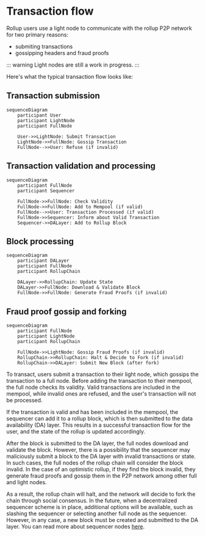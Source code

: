 # Transaction flow

Rollup users use a light node to communicate with the rollup P2P network for two primary reasons:

- submiting transactions
- gossipping headers and fraud proofs

::: warning
Light nodes are still a work in progress.
:::

Here's what the typical transaction flow looks like:

## Transaction submission

```mermaid
sequenceDiagram
    participant User
    participant LightNode
    participant FullNode
    
    User->>LightNode: Submit Transaction
    LightNode->>FullNode: Gossip Transaction
    FullNode-->>User: Refuse (if invalid)
```

## Transaction validation and processing

```mermaid
sequenceDiagram
    participant FullNode
    participant Sequencer

    FullNode->>FullNode: Check Validity
    FullNode->>FullNode: Add to Mempool (if valid)
    FullNode-->>User: Transaction Processed (if valid)
    FullNode->>Sequencer: Inform about Valid Transaction
    Sequencer->>DALayer: Add to Rollup Block
```

## Block processing

```mermaid
sequenceDiagram
    participant DALayer
    participant FullNode
    participant RollupChain

    DALayer->>RollupChain: Update State
    DALayer->>FullNode: Download & Validate Block
    FullNode->>FullNode: Generate Fraud Proofs (if invalid)
```

## Fraud proof gossip and forking

```mermaid
sequenceDiagram
    participant FullNode
    participant LightNode
    participant RollupChain

    FullNode->>LightNode: Gossip Fraud Proofs (if invalid)
    RollupChain->>RollupChain: Halt & Decide to Fork (if invalid)
    RollupChain->>DALayer: Submit New Block (after fork)
```

To transact, users submit a transaction to their light node, which gossips the transaction to a full node. Before adding the transaction to their mempool, the full node checks its validity. Valid transactions are included in the mempool, while invalid ones are refused, and the user's transaction will not be processed.

If the transaction is valid and has been included in the mempool, the sequencer can add it to a rollup block, which is then submitted to the data availability (DA) layer. This results in a successful transaction flow for the user, and the state of the rollup is updated accordingly.

After the block is submitted to the DA layer, the full nodes download and validate the block.
However, there is a possibility that the sequencer may maliciously submit a block to the DA layer with invalid transactions or state. In such cases, the full nodes of the rollup chain will consider the block invalid. In the case of an optimistic rollup, if they find the block invalid, they generate fraud proofs and gossip them in the P2P network among other full and light nodes.

As a result, the rollup chain will halt, and the network will decide to fork the chain through social consensus. In the future, when a decentralized sequencer scheme is in place, additional options will be available, such as slashing the sequencer or selecting another full node as the sequencer. However, in any case, a new block must be created and submitted to the DA layer. You can read more about sequencer nodes [here](/learn/stack#sequencer-node).
